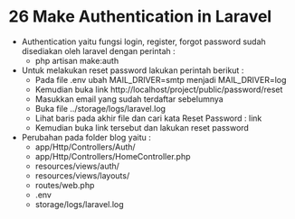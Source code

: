 # 26 Make Authentication in Laravel

- Authentication yaitu fungsi login, register, forgot password sudah disediakan oleh laravel dengan perintah :
    - php artisan make:auth
- Untuk melakukan reset password lakukan perintah berikut :
    - Pada file .env ubah MAIL_DRIVER=smtp menjadi MAIL_DRIVER=log
    - Kemudian buka link http://localhost/project/public/password/reset
    - Masukkan email yang sudah terdaftar sebelumnya
    - Buka file ../storage/logs/laravel.log
    - Lihat baris pada akhir file dan cari kata Reset Password : link
    - Kemudian buka link tersebut dan lakukan reset password
- Perubahan pada folder blog yaitu :
    - app/Http/Controllers/Auth/
    - app/Http/Controllers/HomeController.php
    - resources/views/auth/
    - resources/views/layouts/
    - routes/web.php
    - .env
    - storage/logs/laravel.log
